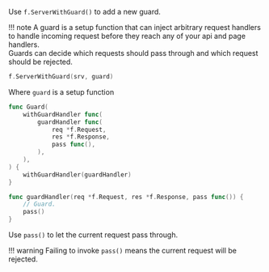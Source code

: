 Use `f.ServerWithGuard()` to add a new guard.

!!! note
	A guard is a setup function that can inject arbitrary request handlers
	to handle incoming request before they reach any of your api and page handlers.<br/>
	Guards can decide which requests should pass through and which request should be rejected.

```go
f.ServerWithGuard(srv, guard)
```

Where `guard` is a setup function

```go
func Guard(
	withGuardHandler func(
		guardHandler func(
			req *f.Request,
			res *f.Response,
			pass func(),
		),
	),
) {
	withGuardHandler(guardHandler)
}

func guardHandler(req *f.Request, res *f.Response, pass func()) {
    // Guard.
	pass()
}
```

Use `pass()` to let the current request pass through.

!!! warning
	Failing to invoke `pass()` means the current request will be rejected.